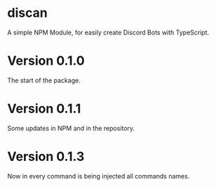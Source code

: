 # discan
A simple NPM Module, for easily create Discord Bots with TypeScript.

# Version 0.1.0
The start of the package.

# Version 0.1.1
Some updates in NPM and in the repository.

# Version 0.1.3
Now in every command is being injected all commands names.
